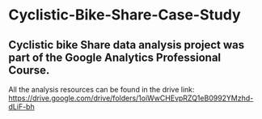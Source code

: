 # Cyclistic-Bike-Share-Case-Study
## Cyclistic bike Share data analysis project was part of the Google Analytics Professional Course.
All the analysis resources can be found in the drive link: https://drive.google.com/drive/folders/1oiWwCHEvpRZQ1eB0992YMzhd-dLiF-bh
